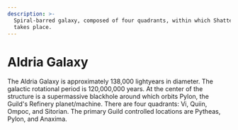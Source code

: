 ```yaml
---
description: >-
  Spiral-barred galaxy, composed of four quadrants, within which Shattered EON
  takes place.
---
```


# Aldria Galaxy

The Aldria Galaxy is approximately 138,000 lightyears in diameter. The galactic rotational period is 120,000,000 years. At the center of the structure is a supermassive blackhole around which orbits Pylon, the Guild's Refinery planet/machine. There are four quadrants: Vi, Quiin, Ompoc, and Sitorian. The primary Guild controlled locations are Pytheas, Pylon, and Anaxima.&#x20;
